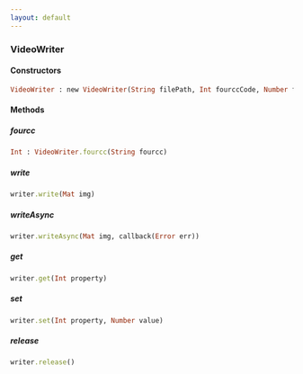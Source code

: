 ```yaml
---
layout: default
---
```


###  VideoWriter

<a name="constructors"></a>

####  Constructors
``` ruby
VideoWriter : new VideoWriter(String filePath, Int fourccCode, Number fps, Size frameSize, Bool isColor = true)
```
####  Methods

<a name="fourcc"></a>

#####  fourcc
``` ruby
Int : VideoWriter.fourcc(String fourcc)
```

<a name="write"></a>

#####  write
``` ruby
writer.write(Mat img)
```

<a name="writeAsync"></a>

#####  writeAsync
``` ruby
writer.writeAsync(Mat img, callback(Error err))
```

<a name="get"></a>

#####  get
``` ruby
writer.get(Int property)
```

<a name="set"></a>

#####  set
``` ruby
writer.set(Int property, Number value)
```

<a name="release"></a>

#####  release
``` ruby
writer.release()
```